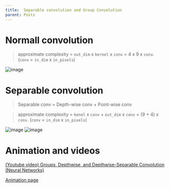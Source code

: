 ```yaml
---
title:  Separable convolution and Group Convolution
parent: Posts
---
```

# Normall convolution
> approximate complexity = `out_dim` x `kernel` x `conv` = 4 x 9 x `conv`. (`conv` = `in_dim` x `in_pixels`)

![image](https://user-images.githubusercontent.com/42603768/166188612-a891d975-751b-468b-a13d-3c444886d64d.png)

# Separable convolution
> Separable conv = Depth-wise conv + Point-wise conv

> approximate complexity = `kenel` x `conv` + `out_dim` x `conv` = (9 + 4) x `conv`. (`conv` = `in_dim` x `in_pixels`(

![image](https://user-images.githubusercontent.com/42603768/166188714-ed4ee442-eac7-4f18-9a02-a3050fad6808.png)
![image](https://user-images.githubusercontent.com/42603768/166188723-55e732d3-76f0-4183-9f09-23762bfab2c0.png)

# Animation and videos
[(Youtube video) Groups, Depthwise, and Depthwise-Separable Convolution (Neural Networks)](https://www.youtube.com/watch?v=vVaRhZXovbw)

[Animation page](https://animatedai.github.io/)
